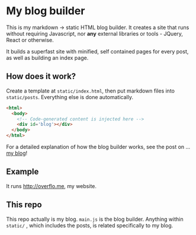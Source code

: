 # My blog builder

This is my markdown -> static HTML blog builder. It creates a site that runs without requiring
Javascript, nor **any** external libraries or tools - JQuery, React or otherwise.

It builds a superfast site with minified, self contained pages for every post, as well as building an index page.

## How does it work?

Create a template at `static/index.html`, then put markdown files into `static/posts`.
Everything else is done automatically.

```html
<html>
  <body>
    <!-- Code-generated content is injected here -->
    <div id='blog'></div>
  </body>
</html>
```

For a detailed explanation of how the blog builder works, see the post on
... [my blog](https://overflo.me/posts/the-blog-builder-that-runs-this-site.html)!

## Example

It runs http://overflo.me, my website.

## This repo

This repo actually is my blog. `main.js` is the blog builder.
Anything within `static/` , which includes the posts, is related
specifically to my blog.
